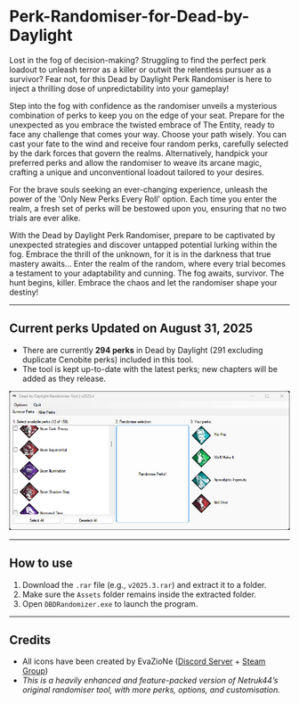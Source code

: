 # Perk-Randomiser-for-Dead-by-Daylight

Lost in the fog of decision-making? Struggling to find the perfect perk loadout to unleash terror as a killer or outwit the relentless pursuer as a survivor? Fear not, for this Dead by Daylight Perk Randomiser is here to inject a thrilling dose of unpredictability into your gameplay!

Step into the fog with confidence as the randomiser unveils a mysterious combination of perks to keep you on the edge of your seat. Prepare for the unexpected as you embrace the twisted embrace of The Entity, ready to face any challenge that comes your way. Choose your path wisely. You can cast your fate to the wind and receive four random perks, carefully selected by the dark forces that govern the realms. Alternatively, handpick your preferred perks and allow the randomiser to weave its arcane magic, crafting a unique and unconventional loadout tailored to your desires.

For the brave souls seeking an ever-changing experience, unleash the power of the 'Only New Perks Every Roll' option. Each time you enter the realm, a fresh set of perks will be bestowed upon you, ensuring that no two trials are ever alike.

With the Dead by Daylight Perk Randomiser, prepare to be captivated by unexpected strategies and discover untapped potential lurking within the fog. Embrace the thrill of the unknown, for it is in the darkness that true mastery awaits... Enter the realm of the random, where every trial becomes a testament to your adaptability and cunning. The fog awaits, survivor. The hunt begins, killer. Embrace the chaos and let the randomiser shape your destiny!

---

## Current perks **Updated on August 31, 2025**

- There are currently **294 perks** in Dead by Daylight (291 excluding duplicate Cenobite perks) included in this tool.
- The tool is kept up-to-date with the latest perks; new chapters will be added as they release.

![Image of Program](/screenshot-of-program/Capture.PNG)

---

## How to use

1. Download the `.rar` file (e.g., `v2025.3.rar`) and extract it to a folder.  
2. Make sure the `Assets` folder remains inside the extracted folder.  
3. Open `DBDRandomizer.exe` to launch the program.

---

## Credits

- All icons have been created by EvaZioNe ([Discord Server](https://discord.com/invite/pYVKCZR) + [Steam Group](https://steamcommunity.com/groups/Nebula_Perks))
- *This is a heavily enhanced and feature-packed version of Netruk44’s original randomiser tool, with more perks, options, and customisation.*